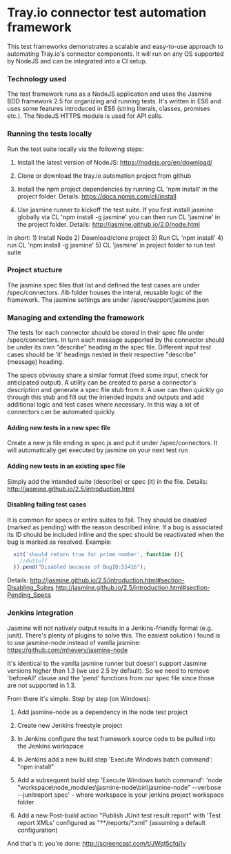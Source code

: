 # Tray.io connector test automation framework

This test frameworks demonstrates a scalable and easy-to-use approach to automating Tray.io's connector components. It will run on any OS supported by NodeJS and can be integrated into a CI setup.

### Technology used

The test framework runs as a NodeJS application and uses the Jasmine BDD framework 2.5 for organizing and running tests.
It's written in ES6 and uses some features introduced in ES6 (string literals, classes, promises etc.). The NodeJS HTTPS module is used for API calls.

### Running the tests locally

Run the test suite locally via the following steps:

1. Install the latest version of NodeJS: https://nodejs.org/en/download/

2. Clone or download the tray.io automation project from github

3. Install the npm project dependencies by running CL 'npm install' in the project folder. Details: https://docs.npmjs.com/cli/install

4. Use jasmine runner to kickoff the test suite. If you first install jasmine globally via CL 'npm install -g jasmine' you can then run CL 'jasmine' in the project folder. Details: http://jasmine.github.io/2.0/node.html

In short: 1) Install Node 2) Download/clone project 3) Run CL 'npm install' 4) run CL 'npm install -g jasmine' 5) CL 'jasmine' in project folder to run test suite

### Project stucture

The jasmine spec files that list and defined the test cases are under /spec/connectors. /lib folder houses the interal, reusable logic of the framework. The jasmine settings are under /spec/support/jasmine.json
	
### Managing and extending the framework

The tests for each connector should be stored in their spec file under /spec/connectors. In turn each message supported by the connector should be under its own "describe" heading in the spec file. Different input test cases should be 'it' headings nested in their respective "describe" (message) heading.

The specs obviousy share a similar format (feed some input, check for anticipated output). A utility can be created to parse a connector's description and generate a spec file stub from it. A user can then quickly go through this stub and fill out the intended inputs and outputs and add additional logic and test cases where necessary. In this way a lot of connectors can be automated quickly. 
 

#### Adding new tests in a new spec file

Create a new js file ending in spec.js and put it under /spec/connectors. It will automatically get executed by jasmine on your next test run

#### Adding new tests in an existing spec file

Simply add the intended suite (describe) or spec (it) in the file. Details: http://jasmine.github.io/2.5/introduction.html
#### Disabling failing test cases

It is common for specs or entire suites to fail. They should be disabled (marked as pending) with the reason described inline. If a bug is associated its ID should be included inline and the spec should be reactivated when the bug is marked as resolved. Example:

```javascript
  xit('should return true for prime number', function (){
	//doStuff
  }).pend("Disabled because of BugID:55416");
```

Details: http://jasmine.github.io/2.5/introduction.html#section-Disabling_Suites
http://jasmine.github.io/2.5/introduction.html#section-Pending_Specs

### Jenkins integration

Jasmine will not natively output results in a Jenkins-friendly format (e.g. junit).
There's plenty of plugins to solve this. The easiest solution I found is to use jasmine-node instead of vanilla jasmine: https://github.com/mhevery/jasmine-node

It's identical to the vanilla jasmine runner but doesn't support Jasmine versions higher than 1.3 (we use 2.5 by default). So we need to remove 'beforeAll' clause and the 'pend' functions from our spec file since those are not supported in 1.3. 

From there it's simple. Step by step (on Windows): 

1. Add jasmine-node as a dependency in the node test project

2. Create new Jenkins freestyle project

3. In Jenkins configure the test framework source code to be pulled into the Jenkins workspace

5. In Jenkins add a new build step 'Execute Windows batch command': "npm install"

6. Add a subsequent build step 'Execute Windows batch command': 'node "workspace\node_modules\jasmine-node\bin\jasmine-node" --verbose --junitreport spec' - where workspace is your jenkins project workspace folder

7. Add a new Post-build action "Publish JUnit test result report" with 'Test report XMLs' configured as "**/reports/*.xml" (assuming a default configuration)

And that's it: you're done: http://screencast.com/t/JWqt5cfqi1v






